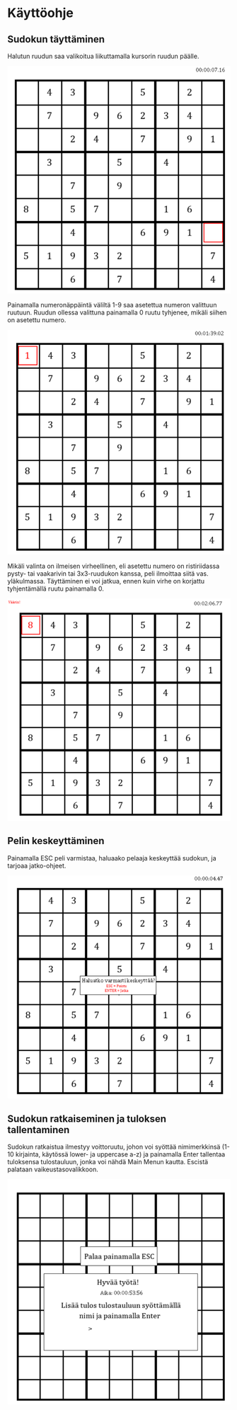 
# Käyttöohje

## Sudokun täyttäminen

Halutun ruudun saa valikoitua liikuttamalla kursorin ruudun päälle. 

![](./kuvat/sudokuohje1.png)

Painamalla numeronäppäintä väliltä 1-9 saa asetettua numeron valittuun ruutuun.
Ruudun ollessa valittuna painamalla 0 ruutu tyhjenee, mikäli siihen on asetettu numero.

![](./kuvat/sudokuohje2.png)

Mikäli valinta on ilmeisen virheellinen, eli asetettu numero on ristiriidassa pysty- tai
vaakarivin tai 3x3-ruudukon kanssa, peli ilmoittaa siitä vas. yläkulmassa. 
Täyttäminen ei voi jatkua, ennen kuin virhe on korjattu tyhjentämällä ruutu painamalla 0.

![](./kuvat/sudokuohje3.png)

## Pelin keskeyttäminen

Painamalla ESC peli varmistaa, haluaako pelaaja keskeyttää sudokun, ja tarjoaa jatko-ohjeet.

![](./kuvat/sudokuohje4.png)

## Sudokun ratkaiseminen ja tuloksen tallentaminen

Sudokun ratkaistua ilmestyy voittoruutu, johon voi syöttää nimimerkkinsä (1-10 kirjainta, 
käytössä lower- ja uppercase a-z) ja painamalla Enter tallentaa tuloksensa tulostauluun,
jonka voi nähdä Main Menun kautta. Escistä palataan vaikeustasovalikkoon.

![](./kuvat/sudokusuoritus.png)
